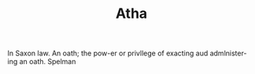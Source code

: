 ---
title: Atha
letter: A
permalink: "/definitions/atha.html"
body: In Saxon law. An oath; the pow-er or privllege of exacting aud admlnister-ing
  an oath. Spelman
published_at: '2018-07-07'
source: Black's Law Dictionary
layout: post
---